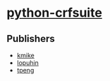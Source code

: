 # [python-crfsuite](https://pypi.org/project/python-crfsuite)



## Publishers
- [kmike](https://pypi.org/user/kmike)
- [lopuhin](https://pypi.org/user/lopuhin)
- [tpeng](https://pypi.org/user/tpeng)

